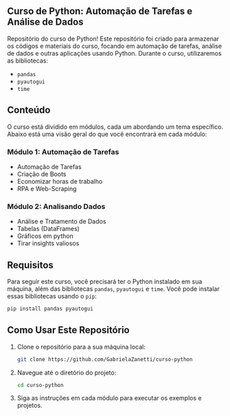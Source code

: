 ## Curso de Python: Automação de Tarefas e Análise de Dados

Repositório do curso de Python! Este repositório foi criado para armazenar os códigos e materiais do curso, focando em automação de tarefas, análise de dados e outras aplicações usando Python.
Durante o curso, utilizaremos as bibliotecas:
- `pandas`
- `pyautogui`
- `time`

## Conteúdo

O curso está dividido em módulos, cada um abordando um tema específico. Abaixo está uma visão geral do que você encontrará em cada módulo:

### Módulo 1: Automação de Tarefas

- Automação de Tarefas
- Criação de Boots
- Economizar horas de trabalho
- RPA e Web-Scraping

### Módulo 2: Analisando Dados

- Análise e Tratamento de Dados
- Tabelas (DataFrames)
- Gráficos em python
- Tirar insights valiosos

## Requisitos

Para seguir este curso, você precisará ter o Python instalado em sua máquina, além das bibliotecas `pandas`, `pyautogui` e `time`. Você pode instalar essas bibliotecas usando o `pip`:

```bash
pip install pandas pyautogui
```

## Como Usar Este Repositório

1. Clone o repositório para a sua máquina local:
    ```bash
    git clone https://github.com/GabrielaZanetti/curso-python
    ```

2. Navegue até o diretório do projeto:
    ```bash
    cd curso-python
    ```

3. Siga as instruções em cada módulo para executar os exemplos e projetos.